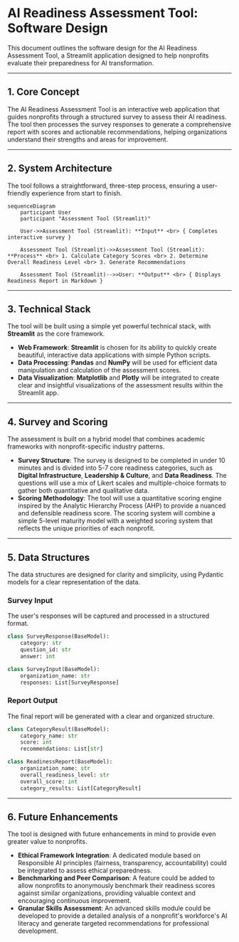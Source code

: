 # AI Readiness Assessment Tool: Software Design

This document outlines the software design for the AI Readiness Assessment Tool, a Streamlit application designed to help nonprofits evaluate their preparedness for AI transformation.

-----

## 1. Core Concept

The AI Readiness Assessment Tool is an interactive web application that guides nonprofits through a structured survey to assess their AI readiness. The tool then processes the survey responses to generate a comprehensive report with scores and actionable recommendations, helping organizations understand their strengths and areas for improvement.

-----

## 2. System Architecture

The tool follows a straightforward, three-step process, ensuring a user-friendly experience from start to finish.

```mermaid
sequenceDiagram
    participant User
    participant "Assessment Tool (Streamlit)"

    User->>Assessment Tool (Streamlit): **Input** <br> { Completes interactive survey }

    Assessment Tool (Streamlit)->>Assessment Tool (Streamlit): **Process** <br> 1. Calculate Category Scores <br> 2. Determine Overall Readiness Level <br> 3. Generate Recommendations

    Assessment Tool (Streamlit)-->>User: **Output** <br> { Displays Readiness Report in Markdown }
````

-----

## 3\. Technical Stack

The tool will be built using a simple yet powerful technical stack, with **Streamlit** as the core framework.

  * **Web Framework**: **Streamlit** is chosen for its ability to quickly create beautiful, interactive data applications with simple Python scripts.
  * **Data Processing**: **Pandas** and **NumPy** will be used for efficient data manipulation and calculation of the assessment scores.
  * **Data Visualization**: **Matplotlib** and **Plotly** will be integrated to create clear and insightful visualizations of the assessment results within the Streamlit app.

-----

## 4\. Survey and Scoring

The assessment is built on a hybrid model that combines academic frameworks with nonprofit-specific industry patterns.

  * **Survey Structure**: The survey is designed to be completed in under 10 minutes and is divided into 5-7 core readiness categories, such as **Digital Infrastructure**, **Leadership & Culture**, and **Data Readiness**. The questions will use a mix of Likert scales and multiple-choice formats to gather both quantitative and qualitative data.
  * **Scoring Methodology**: The tool will use a quantitative scoring engine inspired by the Analytic Hierarchy Process (AHP) to provide a nuanced and defensible readiness score. The scoring system will combine a simple 5-level maturity model with a weighted scoring system that reflects the unique priorities of each nonprofit.

-----

## 5\. Data Structures

The data structures are designed for clarity and simplicity, using Pydantic models for a clear representation of the data.

### Survey Input

The user's responses will be captured and processed in a structured format.

```python
class SurveyResponse(BaseModel):
    category: str
    question_id: str
    answer: int

class SurveyInput(BaseModel):
    organization_name: str
    responses: List[SurveyResponse]
```

### Report Output

The final report will be generated with a clear and organized structure.

```python
class CategoryResult(BaseModel):
    category_name: str
    score: int
    recommendations: List[str]

class ReadinessReport(BaseModel):
    organization_name: str
    overall_readiness_level: str
    overall_score: int
    category_results: List[CategoryResult]
```

-----

## 6\. Future Enhancements

The tool is designed with future enhancements in mind to provide even greater value to nonprofits.

  * **Ethical Framework Integration**: A dedicated module based on Responsible AI principles (fairness, transparency, accountability) could be integrated to assess ethical preparedness.
  * **Benchmarking and Peer Comparison**: A feature could be added to allow nonprofits to anonymously benchmark their readiness scores against similar organizations, providing valuable context and encouraging continuous improvement.
  * **Granular Skills Assessment**: An advanced skills module could be developed to provide a detailed analysis of a nonprofit's workforce's AI literacy and generate targeted recommendations for professional development.
